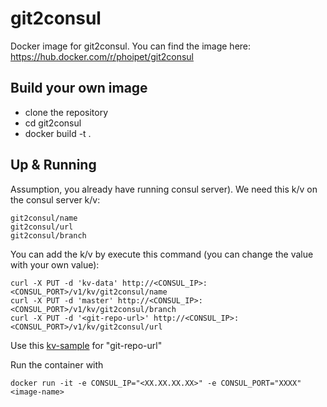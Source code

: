 # git2consul
Docker image for git2consul. You can find the image here: https://hub.docker.com/r/phoipet/git2consul

## Build your own image

* clone the repository
* cd git2consul
* docker build -t <image-name> .

## Up & Running

Assumption, you already have running consul server). We need this k/v on the consul server k/v:
```
git2consul/name
git2consul/url
git2consul/branch
```

You can add the k/v by execute this command (you can change the value with your own value):
```
curl -X PUT -d 'kv-data' http://<CONSUL_IP>:<CONSUL_PORT>/v1/kv/git2consul/name
curl -X PUT -d 'master' http://<CONSUL_IP>:<CONSUL_PORT>/v1/kv/git2consul/branch
curl -X PUT -d '<git-repo-url>' http://<CONSUL_IP>:<CONSUL_PORT>/v1/kv/git2consul/url
```


Use this [kv-sample](https://github.com/phoipet/kv-sample.git) for "git-repo-url"

Run the container with
```
docker run -it -e CONSUL_IP="<XX.XX.XX.XX>" -e CONSUL_PORT="XXXX" <image-name>
```
